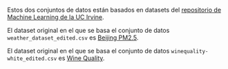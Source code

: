 Estos dos conjuntos de datos están basados en datasets del [repositorio de Machine Learning de la UC Irvine](http://archive.ics.uci.edu/ml/datasets).

El dataset original en el que se basa  el conjunto de datos `weather_dataset_edited.csv` es [Beijing PM2.5](http://archive.ics.uci.edu/ml/datasets/Beijing+PM2.5+Data#).

El dataset original en el que se basa el conjunto de datos `winequality-white_edited.csv` es [Wine Quality](http://archive.ics.uci.edu/ml/datasets/Wine+Quality).
